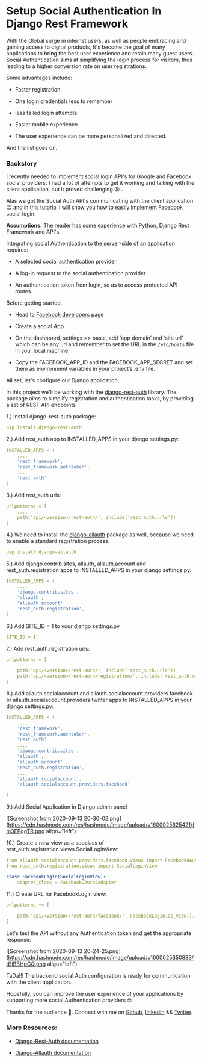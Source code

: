# Setup Social Authentication In Django Rest Framework

With the Global surge in internet users, as well as people embracing and gaining access to digital products, It's become the goal of many applications to bring the best user experience and retain many guest users. Social Authentication aims at simplifying the login process for visitors, thus leading to a higher conversion rate on user registrations.

Some advantages include:

* Faster registration
    
* One login credentials less to remember
    
* less failed login attempts.
    
* Easier mobile experience.
    
* The user experience can be more personalized and directed.
    

And the list goes on.

### Backstory

I recently needed to implement social login API's for Google and Facebook social providers. I had a lot of attempts to get it working and talking with the client application, but it proved challenging 😧 .

Alas we got the Social Auth API's communicating with the client application 😊 and in this tutorial I will show you how to easily implement Facebook social login.

**Assumptions.** The reader has some experience with Python, Django Rest Framework and API's.

Integrating social Authentication to the server-side of an application requires:

* A selected social authentication provider
    
* A log-in request to the social authentication provider
    
* An authentication token from login, so as to access protected API routes.
    

Before getting started,

* Head to [Facebook developers](https://developers.facebook.com/apps/) page
    
* Create a social App
    
* On the dashboard, settings &gt;&gt; basic, add ‘app domain’ and ‘site url’ which can be any url and remember to set the URL in the `/etc/hosts` file in your local machine.
    
* Copy the FACEBOOK\_APP\_ID and the FACEBOOK\_APP\_SECRET and set them as environment variables in your project’s .env file.
    

All set, let's configure our Django application;

In this project we'll be working with the [django-rest-auth](https://django-rest-auth.readthedocs.io/en/latest/introduction.html) library. The package aims to simplify registration and authentication tasks, by providing a set of REST API endpoints .

1.) Install django-rest-auth package:

```yaml
pip install django-rest-auth
```

2.) Add rest\_auth app to INSTALLED\_APPS in your django settings.py:

```yaml
INSTALLED_APPS = (
    ...,
    'rest_framework',
    'rest_framework.authtoken',
    ...,
    'rest_auth'
)
```

3.) Add rest\_auth urls:

```yaml
urlpatterns = [
    ...,
    path('api/<version>/rest-auth/', include('rest_auth.urls'))
]
```

4.) We need to install the [django-allauth](https://django-allauth.readthedocs.io/en/latest/installation.html) package as well, because we need to enable a standard registration process.

```yaml
pip install django-allauth
```

5.) Add django.contrib.sites, allauth, allauth.account and rest\_auth.registration apps to INSTALLED\_APPS in your django settings.py:

```yaml
INSTALLED_APPS = (
    ...,
    'django.contrib.sites',
    'allauth',
    'allauth.account',
    'rest_auth.registration',
)
```

6.) Add SITE\_ID = 1 to your django settings.py

```yaml
SITE_ID = 1
```

7.) Add rest\_auth.registration urls:

```yaml
urlpatterns = [
    ...,
    path('api/<version>/rest-auth/', include('rest_auth.urls')),
    path('api/<version>/rest-auth/registration/', include('rest_auth.registration.urls'))
]
```

8.) Add allauth.socialaccount and allauth.socialaccount.providers.facebook or allauth.socialaccount.providers.twitter apps to INSTALLED\_APPS in your django settings.py:

```yaml
INSTALLED_APPS = (
    ...,
    'rest_framework',
    'rest_framework.authtoken',
    'rest_auth'
    ...,
    'django.contrib.sites',
    'allauth',
    'allauth.account',
    'rest_auth.registration',
    ...,
    'allauth.socialaccount',
    'allauth.socialaccount.providers.facebook'

)
```

9.) Add Social Application in Django admin panel

![Screenshot from 2020-09-13 20-30-02.png](https://cdn.hashnode.com/res/hashnode/image/upload/v1600025625421/fm3FPggTR.png align="left")

10.) Create a new view as a subclass of rest\_auth.registration.views.SocialLoginView:

```yaml
from allauth.socialaccount.providers.facebook.views import FacebookOAuth2Adapter
from rest_auth.registration.views import SocialLoginView

class FacebookLogin(SocialLoginView):
    adapter_class = FacebookOAuth2Adapter
```

11.) Create URL for FacebookLogin view:

```yaml
urlpatterns += [
    
    path('api/<version>/rest-auth/facebook/', FacebookLogin.as_view(), name='fb_login'),
]
```

Let's test the API without any Authentication token and get the appropriate response:

![Screenshot from 2020-09-13 20-24-25.png](https://cdn.hashnode.com/res/hashnode/image/upload/v1600025650883/d1jBBHpGQ.png align="left")

TaDa!!! The backend social Auth configuration is ready for communication with the client application.

Hopefully, you can improve the user experience of your applications by supporting more social Authentication providers 🤓.

Thanks for the audience 🤗. Connect with me on [Github](https://www.github.com/nextwebb), [linkedIn](https://www.linkedin.com/m/in/peterson-oaikhenah-102645144) && [Twitter](https://www.twitter.com/i_am_nextwebb).

### More Resources:

* [Django-Rest-Auth documentation](https://django-rest-auth.readthedocs.io/en/latest/installation.html)
    
* [Django-Allauth documentation](https://django-allauth.readthedocs.io/en/latest/installation.html)